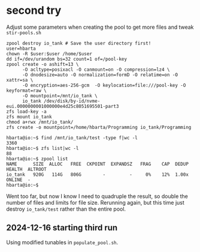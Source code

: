 # second try

Adjust some parameters when creating the pool to get more files and tweak `stir-pools.sh`

```text
zpool destroy io_tank # Save the user directory first!
user=hbarta
chown -R $user:$user /home/$user
dd if=/dev/urandom bs=32 count=1 of=/pool-key
zpool create -o ashift=13 \
      -O acltype=posixacl -O canmount=on -O compression=lz4 \
      -O dnodesize=auto -O normalization=formD -O relatime=on -O xattr=sa \
      -O encryption=aes-256-gcm  -O keylocation=file:///pool-key -O keyformat=raw \
      -O mountpoint=/mnt/io_tank \
      io_tank /dev/disk/by-id/nvme-eui.0000000001000000e4d25c8051695501-part3
zfs load-key -a
zfs mount io_tank
chmod a+rwx /mnt/io_tank/
zfs create -o mountpoint=/home/hbarta/Programming io_tank/Programming
```

```text
hbarta@io:~$ find /mnt/io_tank/test -type f|wc -l
3360
hbarta@io:~$ zfs list|wc -l
88
hbarta@io:~$ zpool list
NAME      SIZE  ALLOC   FREE  CKPOINT  EXPANDSZ   FRAG    CAP  DEDUP    HEALTH  ALTROOT
io_tank   920G   114G   806G        -         -     0%    12%  1.00x    ONLINE  -
hbarta@io:~$
```

Went too far, but now I know I need to quadruple the result, so double the number of files and limits for file size. Rerunning again, but this time just destroy `io_tank/test` rather than the entire pool.

## 2024-12-16 starting third run

Using modified tunables in `populate_pool.sh`.
